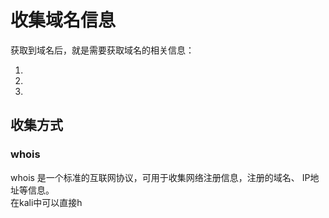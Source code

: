 # 收集域名信息
获取到域名后，就是需要获取域名的相关信息：



1. 
2.
3.

## 收集方式
### whois
whois 是一个标准的互联网协议，可用于收集网络注册信息，注册的域名、 IP地址等信息。  
在kali中可以直接h
